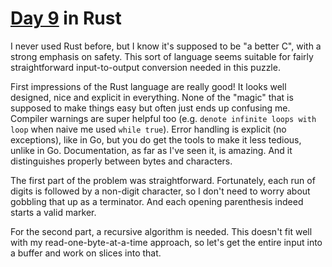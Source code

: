 # [Day 9](http://adventofcode.com/2016/day/9) in Rust

I never used Rust before, but I know it's supposed to be "a better C", with a
strong emphasis on safety. This sort of language seems suitable for fairly
straightforward input-to-output conversion needed in this puzzle.

First impressions of the Rust language are really good! It looks well designed,
nice and explicit in everything. None of the "magic" that is supposed to make
things easy but often just ends up confusing me. Compiler warnings are super
helpful too (e.g. `denote infinite loops with loop` when naive me used `while
true`). Error handling is explicit (no exceptions), like in Go, but you do get
the tools to make it less tedious, unlike in Go. Documentation, as far as I've
seen it, is amazing. And it distinguishes properly between bytes and characters.

The first part of the problem was straightforward. Fortunately, each run of
digits is followed by a non-digit character, so I don't need to worry about
gobbling that up as a terminator. And each opening parenthesis indeed starts a
valid marker.

For the second part, a recursive algorithm is needed. This doesn't fit well
with my read-one-byte-at-a-time approach, so let's get the entire input into a
buffer and work on slices into that.
